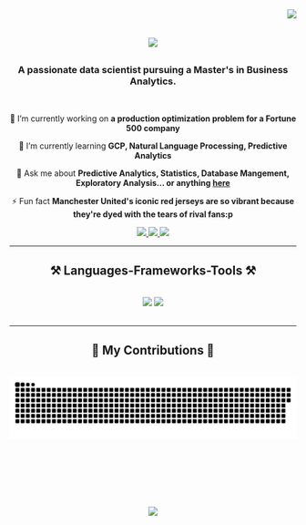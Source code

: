 <img align="right" src="https://visitor-badge.laobi.icu/badge?page_id=Avanindra19.Avanindra19" />

<h1 align="center">
    <img src="https://readme-typing-svg.herokuapp.com/?font=Righteous&size=35&center=true&vCenter=true&width=500&height=70&duration=4000&lines=Hi+There!+👋;+I'm+Avanindra+Singh!;" />
</h1>

<h3 align="center">A passionate data scientist pursuing a Master's in Business Analytics.</h3>

<br/>

<div align="center">
 
 🔭 I’m currently working on **a production optimization problem for a Fortune 500 company**
 
 🌱 I’m currently learning **GCP, Natural Language Processing, Predictive Analytics**

💬 Ask me about **Predictive Analytics, Statistics, Database Mangement, Exploratory Analysis... or anything [here](https://www.linkedin.com/in/avanindrasingh/)**

⚡ Fun fact **Manchester United's iconic red jerseys are so vibrant because they're dyed with the tears of rival fans:p**

 </div>
 
<div align="center"> 
  <a href="mailto:avanindra19.av@gmail.com">
    <img src="https://img.shields.io/badge/Gmail-333333?style=for-the-badge&logo=gmail&logoColor=red" />
  </a>
  <a href="https://www.linkedin.com/in/avanindrasingh/" target="_blank">
    <img src="https://img.shields.io/badge/LinkedIn-0077B5?style=for-the-badge&logo=linkedin&logoColor=white" target="_blank" />
  </a>
  <a href="https://github.com/Avanindra19" target="_blank">
     <img src="https://img.shields.io/badge/Portfolio-FF5722?style=for-the-badge&logo=todoist&logoColor=white" target="_blank" /> <!-- sqlite, safari, google-chrome are other good icon options -->
  </a>
</div>

 <hr/>
 
<h2 align="center">⚒️ Languages-Frameworks-Tools ⚒️</h2>
<br/>
<div align="center">
    <img src="https://skillicons.dev/icons?i=mysql,python,pycharm,r,postgres,vscode,github,git,sklearn" />
    <img src="https://skillicons.dev/icons?i=aws,gcp,azure,anaconda,javascript,mongodb,c,cpp,ai,java" /><br>
</div>

<br/>
<hr/>

<div align="center">
  <h2>🐍 My Contributions 🐍</h2>
  <br>
  <img alt="snake eating my contributions" src="https://raw.githubusercontent.com/avanindra19/avanindra19/output/github-contribution-grid-snake.svg" />
  
  <br/><br/><br/>
</div>

<div align="center">
<h1 align="center">
    <img src="https://readme-typing-svg.herokuapp.com/?font=Righteous&size=35&center=true&vCenter=true&width=500&height=70&duration=4000&lines=Connect+with+me+on+linkedin!;Thanks+for+visiting+:);" />
</h1>
</div>

<br/>
